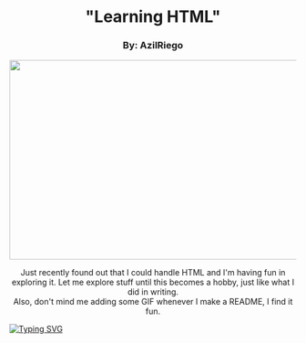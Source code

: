 <html>
</head>
<body>
  <h1 align="center">"Learning HTML"</h1>
  <h3 align="center">By: AzilRiego</h3>
    <img align="center" width="1000" border_color=2c1971 width="130" height="350" src=https://media4.giphy.com/media/v1.Y2lkPTc5MGI3NjExb3RkYTR6aGF6NW9nbGQwdnUybTV0aTB6YXdjdGZxMXczem5wOWlseCZlcD12MV9pbnRlcm5hbF9naWZfYnlfaWQmY3Q9Zw/pVGsAWjzvXcZW4ZBTE/giphy.webp by: >
  <p align="center">
    Just recently found out that I could handle HTML and I'm having fun in exploring it. Let me explore stuff until this becomes a hobby, just like what I did in writing.
    <br>
    Also, don't mind me adding some GIF whenever I make a README, I find it fun.
  </p>

[![Typing SVG](https://readme-typing-svg.demolab.com/?lines=)](https://git.io/typing-svg)

